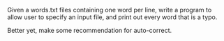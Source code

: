 Given a words.txt files containing one word per line, write a program to allow
user to specify an input file, and print out every word that is a typo.

Better yet, make some recommendation for auto-correct.